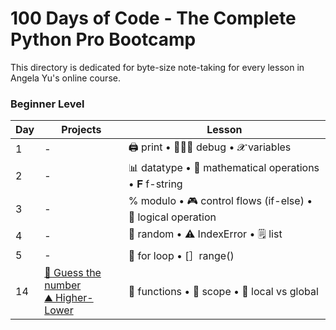 # 100 Days of Code - The Complete Python Pro Bootcamp

This directory is dedicated for byte-size note-taking for every lesson in Angela Yu's online course.

### Beginner Level
|Day|Projects|Lesson|
|---|---------|-----------|
|1  |-        |🖨️ print • 🧑🏻‍💻 debug • 𝓧  variables|
|2  |-        |📊 datatype • 🧮 mathematical operations • 𝐅 f-string|
|3  |-        |% modulo • 🎮 control flows (if-else) • 🧮 logical operation|
|4  |-        |🎴 random • ⚠️ IndexError • 🗒️ list|
|5  |-        |🔄 for loop • [］range()|
|14 |[🔢 Guess the number](https://github.com/digitalenggph/Udemy-Collections/blob/main/100%20Days%20of%20Code%20-%20The%20Complete%20Python%20Pro%20Bootcamp/day-14/day-14-guess-the-number/main.py)<br>[⛰️ Higher-Lower](https://github.com/digitalenggph/Udemy-Collections/blob/main/100%20Days%20of%20Code%20-%20The%20Complete%20Python%20Pro%20Bootcamp/day-14/day-14-higher-lower-challenge/main.py) |🔢 functions • 👥 scope • 🧠 local vs global|


